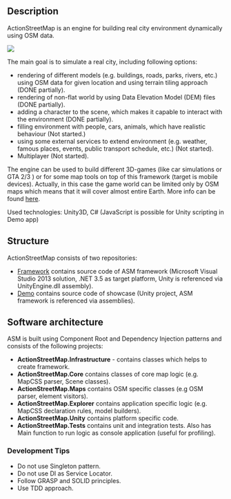 <h2>Description</h2>
<p>ActionStreetMap is an engine for building real city environment dynamically using OSM data.</p>
<img src="http://actionstreetmap.github.io/demo/images/Moscow_tower.png"/>
<p>The main goal is to simulate a real city, including following options:</p>
<ul>
<li>rendering of different models (e.g. buildings, roads, parks, rivers, etc.) using OSM data for given location and using terrain tiling approach (DONE partially).</li>
<li>rendering of non-flat world by using Data Elevation Model (DEM) files (DONE partially).</li>
<li>adding a character to the scene, which makes it capable to interact with the environment (DONE partially).</li>
<li>filling environment with people, cars, animals, which have realistic behaviour (Not started.)</li>
<li>using some external services to extend environment (e.g. weather, famous places, events, public transport schedule, etc.) (Not started).</li>
<li>Multiplayer (Not started).</li>
</ul>
<p>The engine can be used to build different 3D-games (like car simulations or GTA 2/3 ) or for some map tools on top of this framework (target is mobile devices). Actually, in this case the game world can be limited only by OSM maps which means that it will cover almost entire Earth. More info can be found <a href="http://actionstreetmap.github.io/demo/">here</a>.</p>

<p>Used technologies: Unity3D, C# (JavaScript is possible for Unity scripting in Demo app)</p>
			
<h2>Structure</h2>
<p>ActionStreetMap consists of two repositories:</p>
<ul>
	<li><a href="https://github.com/ActionStreetMap/framework">Framework</a> contains source code of ASM framework (Microsoft Visual Studio 2013 solution, .NET 3.5 as target platform, Unity is referenced via UnityEngine.dll assembly).</li>
	<li><a href="https://github.com/ActionStreetMap/demo">Demo</a> contains source code of showcase (Unity project, ASM framework is referenced via assemblies).</li>
</ul>

		
<h2>Software architecture</h2>
<p>ASM is built using Component Root and Dependency Injection patterns and consists of the following projects:</p>
<ul>
<li><b>ActionStreetMap.Infrastructure</b> - contains classes which helps to create framework.</li>
<li><b>ActionStreetMap.Core</b> contains classes of core map logic (e.g. MapCSS parser, Scene classes).</li>
<li><b>ActionStreetMap.Maps</b> contains OSM specific classes (e.g OSM parser, element visitors).</li>
<li><b>ActionStreetMap.Explorer</b> contains application specific logic (e.g. MapCSS declaration rules, model builders).</li>
<li><b>ActionStreetMap.Unity</b> contains platform specific code.</li>
<li><b>ActionStreetMap.Tests</b> contains unit and integration tests. Also has Main function to run logic as console application (useful for profiling).</li>
</ul>

<h3>Development Tips</h3>
<ul>
	<li>Do not use Singleton pattern.</li>
	<li>Do not use DI as Service Locator.</li>
	<li>Follow GRASP and SOLID principles.</li>
	<li>Use TDD approach.</li>
</ul>